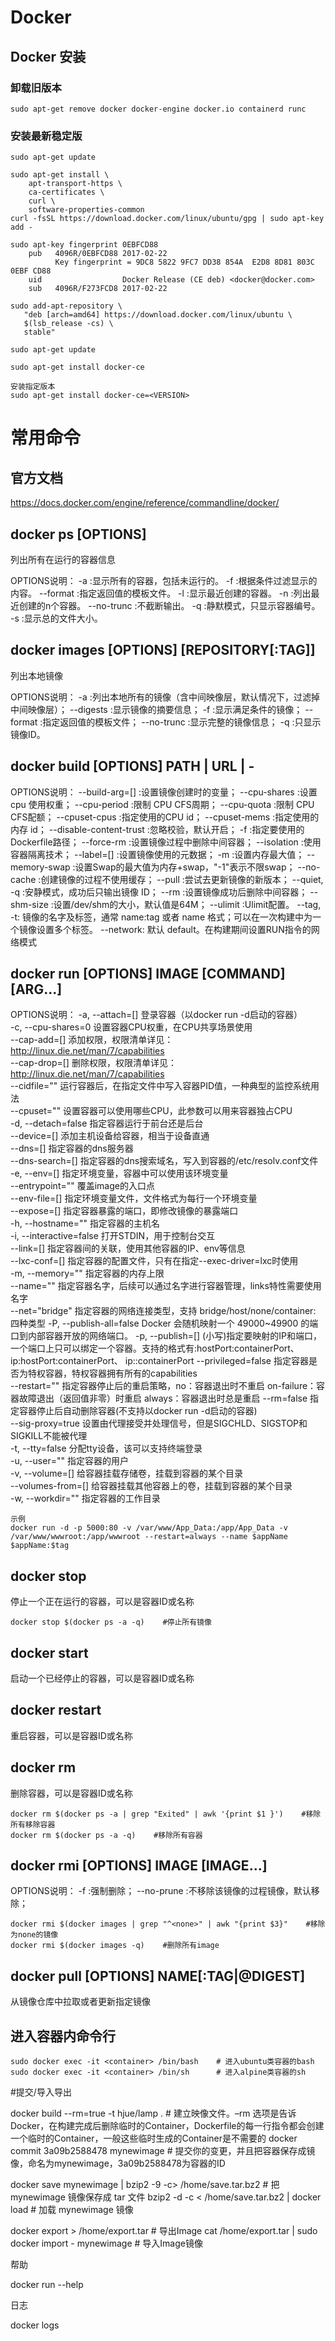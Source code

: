 # Docker

## Docker 安装

### 卸载旧版本
```
sudo apt-get remove docker docker-engine docker.io containerd runc
```

### 安装最新稳定版
```
sudo apt-get update

sudo apt-get install \
    apt-transport-https \
    ca-certificates \
    curl \
    software-properties-common
curl -fsSL https://download.docker.com/linux/ubuntu/gpg | sudo apt-key add -

sudo apt-key fingerprint 0EBFCD88
    pub   4096R/0EBFCD88 2017-02-22
          Key fingerprint = 9DC8 5822 9FC7 DD38 854A  E2D8 8D81 803C 0EBF CD88
    uid                  Docker Release (CE deb) <docker@docker.com>
    sub   4096R/F273FCD8 2017-02-22

sudo add-apt-repository \
   "deb [arch=amd64] https://download.docker.com/linux/ubuntu \
   $(lsb_release -cs) \
   stable"

sudo apt-get update

sudo apt-get install docker-ce

安装指定版本
sudo apt-get install docker-ce=<VERSION>
```


# 常用命令
## 官方文档
https://docs.docker.com/engine/reference/commandline/docker/

## docker ps [OPTIONS]
列出所有在运行的容器信息

OPTIONS说明：
    -a :显示所有的容器，包括未运行的。
    -f :根据条件过滤显示的内容。
    --format :指定返回值的模板文件。
    -l :显示最近创建的容器。
    -n :列出最近创建的n个容器。
    --no-trunc :不截断输出。
    -q :静默模式，只显示容器编号。
    -s :显示总的文件大小。

## docker images [OPTIONS] [REPOSITORY[:TAG]]
列出本地镜像

OPTIONS说明：
    -a :列出本地所有的镜像（含中间映像层，默认情况下，过滤掉中间映像层）；
    --digests :显示镜像的摘要信息；
    -f :显示满足条件的镜像；
    --format :指定返回值的模板文件；
    --no-trunc :显示完整的镜像信息；
    -q :只显示镜像ID。

## docker build [OPTIONS] PATH | URL | -
OPTIONS说明：
    --build-arg=[] :设置镜像创建时的变量；
    --cpu-shares :设置 cpu 使用权重；
    --cpu-period :限制 CPU CFS周期；
    --cpu-quota :限制 CPU CFS配额；
    --cpuset-cpus :指定使用的CPU id；
    --cpuset-mems :指定使用的内存 id；
    --disable-content-trust :忽略校验，默认开启；
    -f :指定要使用的Dockerfile路径；
    --force-rm :设置镜像过程中删除中间容器；
    --isolation :使用容器隔离技术；
    --label=[] :设置镜像使用的元数据；
    -m :设置内存最大值；
    --memory-swap :设置Swap的最大值为内存+swap，"-1"表示不限swap；
    --no-cache :创建镜像的过程不使用缓存；
    --pull :尝试去更新镜像的新版本；
    --quiet, -q :安静模式，成功后只输出镜像 ID；
    --rm :设置镜像成功后删除中间容器；
    --shm-size :设置/dev/shm的大小，默认值是64M；
    --ulimit :Ulimit配置。
    --tag, -t: 镜像的名字及标签，通常 name:tag 或者 name 格式；可以在一次构建中为一个镜像设置多个标签。
    --network: 默认 default。在构建期间设置RUN指令的网络模式

## docker run [OPTIONS] IMAGE [COMMAND] [ARG...]
OPTIONS说明：
    -a, --attach=[]            登录容器（以docker run -d启动的容器）  
    -c, --cpu-shares=0         设置容器CPU权重，在CPU共享场景使用  
    --cap-add=[]               添加权限，权限清单详见：http://linux.die.net/man/7/capabilities  
    --cap-drop=[]              删除权限，权限清单详见：http://linux.die.net/man/7/capabilities  
    --cidfile=""               运行容器后，在指定文件中写入容器PID值，一种典型的监控系统用法  
    --cpuset=""                设置容器可以使用哪些CPU，此参数可以用来容器独占CPU  
    -d, --detach=false         指定容器运行于前台还是后台   
    --device=[]                添加主机设备给容器，相当于设备直通  
    --dns=[]                   指定容器的dns服务器  
    --dns-search=[]            指定容器的dns搜索域名，写入到容器的/etc/resolv.conf文件  
    -e, --env=[]               指定环境变量，容器中可以使用该环境变量  
    --entrypoint=""            覆盖image的入口点  
    --env-file=[]              指定环境变量文件，文件格式为每行一个环境变量  
    --expose=[]                指定容器暴露的端口，即修改镜像的暴露端口  
    -h, --hostname=""          指定容器的主机名  
    -i, --interactive=false    打开STDIN，用于控制台交互  
    --link=[]                  指定容器间的关联，使用其他容器的IP、env等信息  
    --lxc-conf=[]              指定容器的配置文件，只有在指定--exec-driver=lxc时使用  
    -m, --memory=""            指定容器的内存上限  
    --name=""                  指定容器名字，后续可以通过名字进行容器管理，links特性需要使用名字  
    --net="bridge"             指定容器的网络连接类型，支持 bridge/host/none/container: 四种类型 
    -P, --publish-all=false    Docker 会随机映射一个 49000~49900 的端口到内部容器开放的网络端口。
    -p, --publish=[]           (小写)指定要映射的IP和端口，一个端口上只可以绑定一个容器。支持的格式有:hostPort:containerPort、ip:hostPort:containerPort、 ip::containerPort
    --privileged=false         指定容器是否为特权容器，特权容器拥有所有的capabilities  
    --restart=""               指定容器停止后的重启策略，no：容器退出时不重启 on-failure：容器故障退出（返回值非零）时重启 always：容器退出时总是重启 
    --rm=false                 指定容器停止后自动删除容器(不支持以docker run -d启动的容器)  
    --sig-proxy=true           设置由代理接受并处理信号，但是SIGCHLD、SIGSTOP和SIGKILL不能被代理  
    -t, --tty=false            分配tty设备，该可以支持终端登录  
    -u, --user=""              指定容器的用户  
    -v, --volume=[]            给容器挂载存储卷，挂载到容器的某个目录  
    --volumes-from=[]          给容器挂载其他容器上的卷，挂载到容器的某个目录  
    -w, --workdir=""           指定容器的工作目录  
```
示例
docker run -d -p 5000:80 -v /var/www/App_Data:/app/App_Data -v /var/www/wwwroot:/app/wwwroot --restart=always --name $appName $appName:$tag
```


## docker stop <container>
停止一个正在运行的容器，<container>可以是容器ID或名称
```
docker stop $(docker ps -a -q)    #停止所有镜像
```

## docker start <container>
启动一个已经停止的容器，<container>可以是容器ID或名称

## docker restart <container>
重启容器，<container>可以是容器ID或名称

## docker rm <container>
删除容器，<container>可以是容器ID或名称
```
docker rm $(docker ps -a | grep "Exited" | awk '{print $1 }')    #移除所有移除容器
docker rm $(docker ps -a -q)    #移除所有容器
```

## docker rmi [OPTIONS] IMAGE [IMAGE...]
OPTIONS说明：
    -f :强制删除；
    --no-prune :不移除该镜像的过程镜像，默认移除；
```
docker rmi $(docker images | grep "^<none>" | awk "{print $3}"    #移除为none的镜像
docker rmi $(docker images -q)    #删除所有image
```

## docker pull [OPTIONS] NAME[:TAG|@DIGEST]
从镜像仓库中拉取或者更新指定镜像

## 进入容器内命令行
```
sudo docker exec -it <container> /bin/bash    # 进入ubuntu类容器的bash
sudo docker exec -it <container> /bin/sh      # 进入alpine类容器的sh
```

#提交/导入导出

docker build --rm=true -t hjue/lamp .    # 建立映像文件。–rm 选项是告诉Docker，在构建完成后删除临时的Container，Dockerfile的每一行指令都会创建一个临时的Container，一般这些临时生成的Container是不需要的
docker commit 3a09b2588478 mynewimage    # 提交你的变更，并且把容器保存成镜像，命名为mynewimage，3a09b2588478为容器的ID

docker save mynewimage | bzip2 -9 -c> /home/save.tar.bz2  # 把 mynewimage 镜像保存成 tar 文件
bzip2 -d -c < /home/save.tar.bz2 | docker load            # 加载 mynewimage 镜像

docker export <CONTAINER ID> > /home/export.tar           # 导出Image
cat /home/export.tar | sudo docker import - mynewimage    # 导入Image镜像

帮助

docker run --help

日志

docker logs <container>